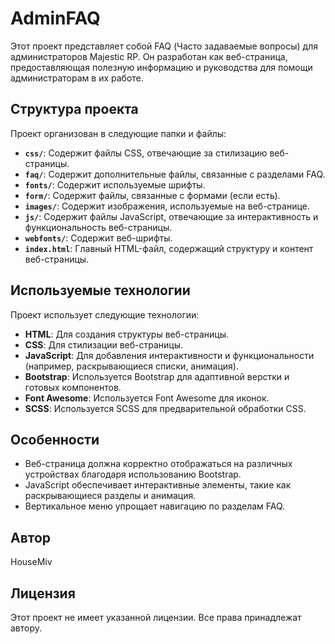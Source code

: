 # AdminFAQ

Этот проект представляет собой FAQ (Часто задаваемые вопросы) для администраторов Majestic RP. Он разработан как веб-страница, предоставляющая полезную информацию и руководства для помощи администраторам в их работе.

## Структура проекта

Проект организован в следующие папки и файлы:

*   **`css/`**: Содержит файлы CSS, отвечающие за стилизацию веб-страницы.
*   **`faq/`**: Содержит дополнительные файлы, связанные с разделами FAQ.
*   **`fonts/`**: Содержит используемые шрифты.
*   **`form/`**: Содержит файлы, связанные с формами (если есть).
*   **`images/`**: Содержит изображения, используемые на веб-странице.
*   **`js/`**: Содержит файлы JavaScript, отвечающие за интерактивность и функциональность веб-страницы.
*   **`webfonts/`**: Содержит веб-шрифты.
*   **`index.html`**: Главный HTML-файл, содержащий структуру и контент веб-страницы.

## Используемые технологии

Проект использует следующие технологии:

*   **HTML**: Для создания структуры веб-страницы.
*   **CSS**: Для стилизации веб-страницы.
*   **JavaScript**: Для добавления интерактивности и функциональности (например, раскрывающиеся списки, анимация).
*   **Bootstrap**: Используется Bootstrap для адаптивной верстки и готовых компонентов.
*   **Font Awesome**: Используется Font Awesome для иконок.
*   **SCSS**: Используется SCSS для предварительной обработки CSS.

## Особенности
*   Веб-страница должна корректно отображаться на различных устройствах благодаря использованию Bootstrap.
*   JavaScript обеспечивает интерактивные элементы, такие как раскрывающиеся разделы и анимация.
*   Вертикальное меню упрощает навигацию по разделам FAQ.

## Автор
HouseMiv

## Лицензия
Этот проект не имеет указанной лицензии. Все права принадлежат автору.

